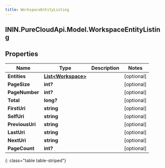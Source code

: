```yaml
---
title: WorkspaceEntityListing
---
```

## ININ.PureCloudApi.Model.WorkspaceEntityListing

## Properties

|Name | Type | Description | Notes|
|------------ | ------------- | ------------- | -------------|
| **Entities** | [**List&lt;Workspace&gt;**](Workspace.html) |  | [optional] |
| **PageSize** | **int?** |  | [optional] |
| **PageNumber** | **int?** |  | [optional] |
| **Total** | **long?** |  | [optional] |
| **FirstUri** | **string** |  | [optional] |
| **SelfUri** | **string** |  | [optional] |
| **PreviousUri** | **string** |  | [optional] |
| **LastUri** | **string** |  | [optional] |
| **NextUri** | **string** |  | [optional] |
| **PageCount** | **int?** |  | [optional] |
{: class="table table-striped"}


